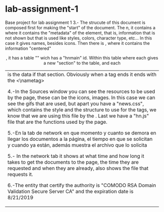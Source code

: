 # lab-assignment-1
Base project for lab assignment 1
3.- The strucute of this document is composed first for <html op=news> making the "start" of the document.
The n, it contains a <head> where it contains the "metadata" of the element, that is, information that is not shown but that is used like styles, colors, character type, etc... In this case it gives names, besides icons. Then there is <body>, where it contains the information "centered" <center>, it has a table "<table>" wich has a "hnmain" id. Within this table <tbody> where each <tr> gives a new "section" to the table, and each <td> is the data if that section. Obviously when a tag ends it ends with the <\nametag>

4.-In the Sources window you can see the resources to be used by the page, these can be the icons, images.
In this case we can see the gifs that are used, but apart you have a "news.css", which contains the style and the structure to use for the tags, we know that we are using this file by the <html op=news>. Last we have a "hn.js" file that are the functions used by the page.

5.-En la tab de network en que momento y cuanto se demora en llegar los documentos a la página, el tiempo en que se solicitan y cuando ya están, además muestra el archivo que lo solicita

5.- In the network tab it shows at what time and how long it takes to get the documents to the page, the time they are requested and when they are already, also shows the file that requests it.

6.-The entity that certify the authority is "COMODO RSA Domain Validation Secure Server CA" and the expiration date is 8/21/2019
